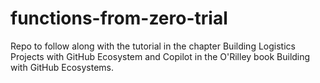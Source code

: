 # functions-from-zero-trial
Repo to follow along with the tutorial in the chapter Building Logistics Projects with GitHub Ecosystem and Copilot in the O'Rilley book Building with GitHub Ecosystems. 
